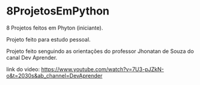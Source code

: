 # 8ProjetosEmPython
8 Projetos feitos em Phyton (iniciante).

Projeto feito para estudo pessoal.

Projeto feito senguindo as orientações do professor Jhonatan de Souza do canal Dev Aprender.

link do video: https://www.youtube.com/watch?v=7U3-pJZkN-o&t=2030s&ab_channel=DevAprender
